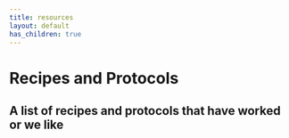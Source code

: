 ```yaml
--- 
title: resources
layout: default
has_children: true
---
```

# Recipes and Protocols  

## A list of recipes and protocols that have worked or we like


